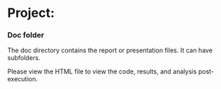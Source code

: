# Project: 
### Doc folder

The doc directory contains the report or presentation files. It can have subfolders.  

Please view the HTML file to view the code, results, and analysis post-execution.
